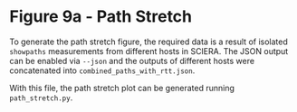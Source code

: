 # Figure 9a - Path Stretch

To generate the path stretch figure, the required data is a result of isolated `showpaths` measurements from different hosts in SCIERA. The JSON output can be enabled via `--json` and the outputs of different hosts were concatenated into `combined_paths_with_rtt.json`.

With this file, the path stretch plot can be generated running `path_stretch.py`.